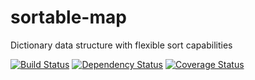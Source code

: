 # sortable-map
Dictionary data structure with flexible sort capabilities

[![Build Status](https://travis-ci.org/mikechabot/sortable-map.svg?branch=master)](https://travis-ci.org/mikechabot/sortable-map)
[![Dependency Status](https://david-dm.org/mikechabot/sortable-map.svg)](https://david-dm.org/mikechabot/sortable-map)
[![Coverage Status](https://coveralls.io/repos/github/mikechabot/sortable-map/badge.svg?branch=master)](https://coveralls.io/github/mikechabot/sortable-map?branch=master)
